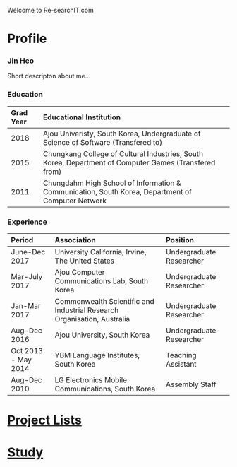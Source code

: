 ﻿---
layout: default
---

Welcome to Re-searchIT.com

# Profile 
### Jin Heo
Short descripton about me...


### Education
| Grad Year | Educational Institution                                                                                     |
|:----------|:------------------------------------------------------------------------------------------------------------|
| 2018      | Ajou Univeristy, South Korea,  Undergraduate of Science of Software (Transfered to)                         |
| 2015      | Chungkang College of Cultural Industries, South Korea,  Department of Computer Games (Transfered from)      |
| 2011      | Chungdahm High School of Information & Communication, South Korea, Department of Computer Network           | 


### Experience
| Period              | Association                                                             |  Position                   |
|:--------------------|:------------------------------------------------------------------------|:----------------------------|
| June-Dec 2017       | University California, Irvine, The United States                        | Undergraduate Researcher    |
| Mar-July 2017       | Ajou Computer Communications Lab, South Korea                           | Undergraduate Researcher    |
| Jan-Mar  2017       | Commonwealth Scientific and Industrial Research Organisation, Australia | Undergraduate Researcher    |
| Aug-Dec  2016       | Ajou University, South Korea                                            | Undergraduate Researcher    |
| Oct 2013 - May 2014 | YBM Language Institutes, South Korea                                    | Teaching Assistant          |
| Aug-Dec 2010        | LG Electronics Mobile Communications, South Korea                       | Assembly Staff              |


# [Project Lists](./project/pmain)

# [Study](./study/smain)
